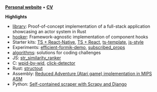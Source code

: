 [**Personal website**](https://resolritter.vercel.app) • [**CV**](https://resolritter.vercel.app/cv)

**Highlights**

- [library](https://github.com/resolritter/library): Proof-of-concept implementation of a full-stack application showcasing an actor system in Rust
- [hooker](https://github.com/resolritter/hooker): Framework-agnostic implementation of component hooks
- Starter kits: [TS + React-Native](https://github.com/resolritter/ts-react-native-starter), [TS + React](https://github.com/resolritter/react-ts-starter), 
[ts-template](https://github.com/resolritter/ts-template), [js-style](https://github.com/resolritter/js-style)
- Experiments: [efficient-formik-demo](https://github.com/resolritter/efficient-formik-demo), [subscribed_props](https://github.com/resolritter/subscribed_props)
- [algorithms](https://github.com/resolritter/algorithms): solutions for coding challenges
- JS: [str_similarity_ranker](https://github.com/resolritter/str_similarity_ranker)
- C:  [wpid-by-wid](https://github.com/resolritter/wpid-by-wid), [click-detector](https://github.com/resolritter/click-detector)
- Rust: [structout](https://github.com/resolritter/structout)
- Assembly: [Reduced Adventure (Atari game) implementation in MIPS ASM](https://github.com/resolritter/MIPS-Mars-Game)
- Python: [Self-contained scraper with Scrapy and Django](https://github.com/resolritter/webscraper-news-portal)
